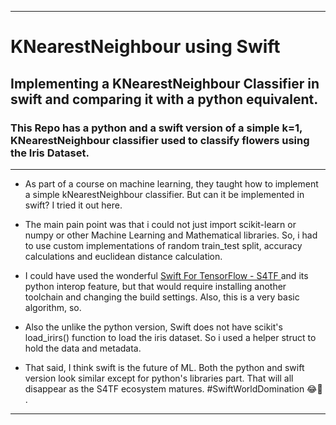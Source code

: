 - - -
# KNearestNeighbour using Swift
## Implementing a KNearestNeighbour Classifier in swift and comparing it with a python equivalent.
### This Repo has a python and a swift version of a simple k=1, KNearestNeighbour classifier used to classify flowers using the Iris Dataset.
- - -
* As part of a course on machine learning, they taught how to implement a simple kNearestNeighbour classifier. But can it be implemented in swift? I tried it out here.

* The main pain point was that i could not just import scikit-learn or numpy or other Machine Learning and Mathematical libraries. So, i had to use custom implementations of random train_test split, accuracy calculations and euclidean distance calculation.

* I could have used the wonderful [Swift For TensorFlow - S4TF ](https://github.com/tensorflow/swift) and its python interop feature, but that would require installing another toolchain and changing the build settings. Also, this is a very basic algorithm, so.

* Also the unlike the python version, Swift does not have scikit's load_irirs() function to load the iris dataset. So i used a helper struct to hold the data and metadata. 

* That said, I think swift is the future of ML. Both the python and swift version look similar except for python's libraries part. That will all disappear as the S4TF ecosystem matures. #SwiftWorldDomination 😂👊 .
- - -
